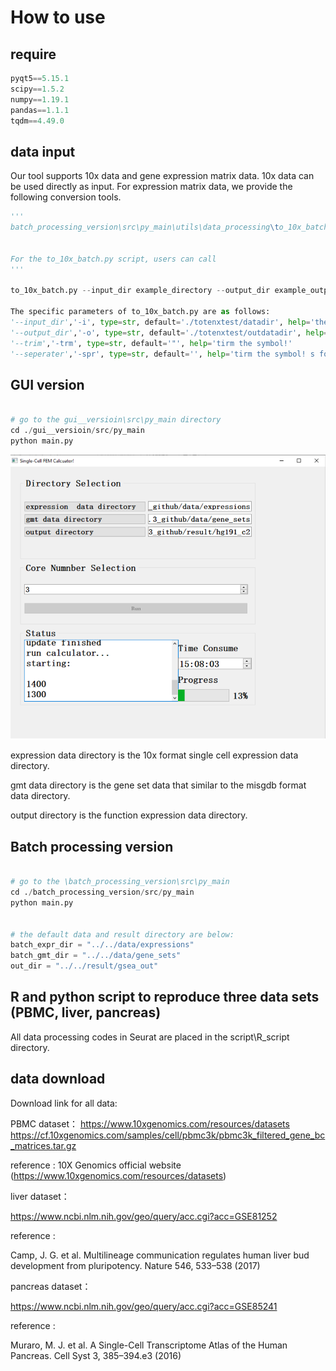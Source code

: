 # How to use

## require

```python
pyqt5==5.15.1
scipy==1.5.2
numpy==1.19.1
pandas==1.1.1
tqdm==4.49.0
```
## data input
Our tool supports 10x data and gene expression matrix data. 10x data can be used directly as input. For expression matrix data, we provide the following conversion tools.
```python
'''
batch_processing_version\src\py_main\utils\data_processing\to_10x_batch.py is a batch conversion tool.


For the to_10x_batch.py script, users can call 
'''

to_10x_batch.py --input_dir example_directory --output_dir example_output_directory for batch transcription.

The specific parameters of to_10x_batch.py are as follows:
'--input_dir','-i', type=str, default='./totenxtest/datadir', help='the input data directory!'
'--output_dir','-o', type=str, default='./totenxtest/outdatadir', help='the output data directory!'
'--trim','-trm', type=str, default='"', help='tirm the symbol!'
'--seperater','-spr', type=str, default='', help='tirm the symbol! s for space '
```

## GUI version

```python

# go to the gui__versioin\src\py_main directory
cd ./gui__versioin/src/py_main
python main.py


```



![image-20201202143317111](./image-20201202143317111.png)



expression data directory is the 10x format single cell expression data directory.

gmt data directory is the gene set data that similar to the misgdb format data directory.

output directory is the function expression data directory.





## Batch processing version

```python

# go to the \batch_processing_version\src\py_main
cd ./batch_processing_version/src/py_main
python main.py


# the default data and result directory are below:
batch_expr_dir = "../../data/expressions"
batch_gmt_dir = "../../data/gene_sets"
out_dir = "../../result/gsea_out"


```

## R and python script to reproduce three data sets (PBMC, liver, pancreas)

All data processing codes in Seurat are placed in the script\R_script directory.



## data download

Download link for all data:

PBMC dataset：
https://www.10xgenomics.com/resources/datasets
https://cf.10xgenomics.com/samples/cell/pbmc3k/pbmc3k_filtered_gene_bc_matrices.tar.gz

reference :
10X Genomics official website (https://www.10xgenomics.com/resources/datasets)



liver dataset：

https://www.ncbi.nlm.nih.gov/geo/query/acc.cgi?acc=GSE81252

reference :

Camp, J. G. et al. Multilineage communication regulates human liver bud development from pluripotency. Nature 546, 533–538 (2017)



pancreas dataset：

https://www.ncbi.nlm.nih.gov/geo/query/acc.cgi?acc=GSE85241

reference :

Muraro, M. J. et al. A Single-Cell Transcriptome Atlas of the Human Pancreas. Cell Syst 3, 385–394.e3 (2016)

